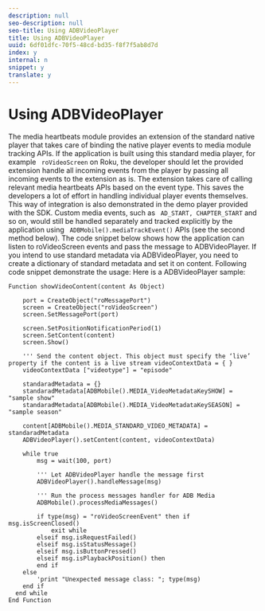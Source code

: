 ```yaml
---
description: null
seo-description: null
seo-title: Using ADBVideoPlayer
title: Using ADBVideoPlayer
uuid: 6df01dfc-70f5-48cd-bd35-f8f7f5ab8d7d
index: y
internal: n
snippet: y
translate: y
---
```


# Using ADBVideoPlayer

The media heartbeats module provides an extension of the standard native player that takes care of binding the native player events to media module tracking APIs. If the application is built using this standard media player, for example ` roVideoScreen` on Roku, the developer should let the provided extension handle all incoming events from the player by passing all incoming events to the extension as is. The extension takes care of calling relevant media heartbeats APIs based on the event type. This saves the developers a lot of effort in handling individual player events themselves. This way of integration is also demonstrated in the demo player provided with the SDK. 
Custom media events, such as ` AD_START, CHAPTER_START` and so on, would still be handled separately and tracked explicitly by the application using ` ADBMobile().mediaTrackEvent()` APIs (see the second method below). The code snippet below shows how the application can listen to roVideoScreen events and pass the message to ADBVideoPlayer. If you intend to use standard metadata via ADBVideoPlayer, you need to create a dictionary of standard metadata and set it on content. Following code snippet demonstrate the usage: 
Here is a ADBVideoPlayer sample: 
```
Function showVideoContent(content As Object) 
 
    port = CreateObject("roMessagePort")  
    screen = CreateObject("roVideoScreen")  
    screen.SetMessagePort(port) 
 
    screen.SetPositionNotificationPeriod(1)  
    screen.SetContent(content)  
    screen.Show() 
     
    ''' Send the content object. This object must specify the ‘live’ property if the content is a live stream videoContextData = { } 
    videoContextData ["videotype"] = "episode" 
 
    standaradMetadata = {} 
    standaradMetadata[ADBMobile().MEDIA_VideoMetadataKeySHOW] = "sample show"  
    standaradMetadata[ADBMobile().MEDIA_VideoMetadataKeySEASON] = "sample season" 
 
    content[ADBMobile().MEDIA_STANDARD_VIDEO_METADATA] = standaradMetadata  
    ADBVideoPlayer().setContent(content, videoContextData) 
 
    while true 
        msg = wait(100, port) 
 
        ''' Let ADBVideoPlayer handle the message first 
        ADBVideoPlayer().handleMessage(msg) 
 
        ''' Run the process messages handler for ADB Media 
        ADBMobile().processMediaMessages() 
 
        if type(msg) = "roVideoScreenEvent" then if msg.isScreenClosed() 
            exit while 
        elseif msg.isRequestFailed()  
        elseif msg.isStatusMessage()  
        elseif msg.isButtonPressed() 
        elseif msg.isPlaybackPosition() then  
        end if 
    else 
        'print "Unexpected message class: "; type(msg)  
    end if 
  end while  
End Function 

```

